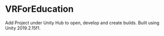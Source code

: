 # VRForEducation

Add Project under Unity Hub to open, develop and create builds. Built using Unity 2019.2.15f1.
